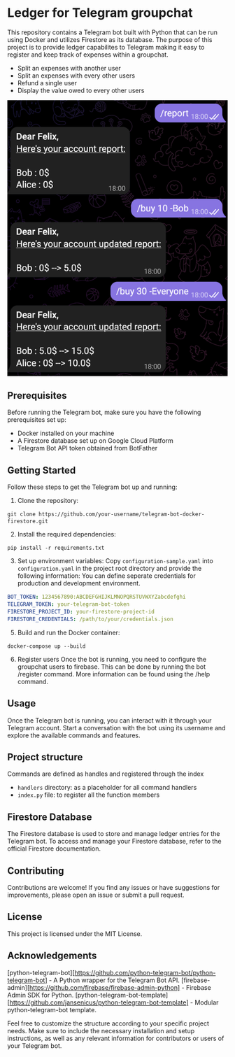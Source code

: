 # Ledger for Telegram groupchat

This repository contains a Telegram bot built with Python that can be run using Docker and utilizes Firestore as its database.
The purpose of this project is to provide ledger capabilites to Telegram making it easy to register and keep track of expenses within a groupchat.

- Split an expenses with another user
- Split an expenses with every other users
- Refund a single user
- Display the value owed to every other users

![Ledgerbot](/assets/ledgerbot.png?raw=true "Ledgerbot")

## Prerequisites

Before running the Telegram bot, make sure you have the following prerequisites set up:

- Docker installed on your machine
- A Firestore database set up on Google Cloud Platform
- Telegram Bot API token obtained from BotFather

## Getting Started

Follow these steps to get the Telegram bot up and running:

1. Clone the repository:

```shell
git clone https://github.com/your-username/telegram-bot-docker-firestore.git
```

2. Install the required dependencies:

```shell
pip install -r requirements.txt
```

3. Set up environment variables:
Copy `configuration-sample.yaml` into `configuration.yaml` in the project root directory and provide the following information:
You can define seperate credentials for production and development environment.

```yaml
BOT_TOKEN: 1234567890:ABCDEFGHIJKLMNOPQRSTUVWXYZabcdefghi
TELEGRAM_TOKEN: your-telegram-bot-token
FIRESTORE_PROJECT_ID: your-firestore-project-id
FIRESTORE_CREDENTIALS: /path/to/your/credentials.json
```
5. Build and run the Docker container:

```shell
docker-compose up --build
```
6. Register users
Once the bot is running, you need to configure the groupchat users to firebase.
This can be done by running the bot /register command.
More information can be found using the /help command.

## Usage

Once the Telegram bot is running, you can interact with it through your Telegram account. Start a conversation with the bot using its username and explore the available commands and features.

## Project structure
Commands are defined as handles and registered through the index
- `handlers` directory: as a placeholder for all command handlers  
- `index.py` file: to register all the function members

## Firestore Database

The Firestore database is used to store and manage ledger entries for the Telegram bot. To access and manage your Firestore database, refer to the official Firestore documentation.

## Contributing

Contributions are welcome! If you find any issues or have suggestions for improvements, please open an issue or submit a pull request.

## License

This project is licensed under the MIT License.

## Acknowledgements

[python-telegram-bot][https://github.com/python-telegram-bot/python-telegram-bot] - A Python wrapper for the Telegram Bot API.
[firebase-admin][https://github.com/firebase/firebase-admin-python] - Firebase Admin SDK for Python.
[python-telegram-bot-template][https://github.com/jansenicus/python-telegram-bot-template] - Modular python-telegram-bot template.

Feel free to customize the structure according to your specific project needs. Make sure to include the necessary installation and setup instructions, as well as any relevant information for contributors or users of your Telegram bot.
